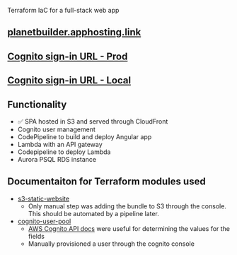 Terraform IaC for a full-stack web app

## [planetbuilder.apphosting.link](https://www.planetbuilder.apphosting.link/)
## [Cognito sign-in URL - Prod](https://planetbuilder.auth.us-east-1.amazoncognito.com/login?client_id=7o5fj2vu3r2qti8j4iq8b57em0&response_type=code&scope=email+openid&redirect_uri=https%3A%2F%2Fwww.planetbuilder.apphosting.link%2F)
## [Cognito sign-in URL - Local](https://planetbuilder.auth.us-east-1.amazoncognito.com/login?client_id=7o5fj2vu3r2qti8j4iq8b57em0&response_type=code&scope=email+openid&redirect_uri=http%3A%2F%2Flocalhost%3A4200%2F)

## Functionality
- ✅ SPA hosted in S3 and served through CloudFront
- Cognito user management
- CodePipeline to build and deploy Angular app
- Lambda with an API gateway
- Codepipeline to deploy Lambda
- Aurora PSQL RDS instance

## Documentaiton for Terraform modules used
- [s3-static-website](https://registry.terraform.io/modules/cn-terraform/s3-static-website/aws/latest)
  - Only manual step was adding the bundle to S3 through the console. This should be automated by a pipeline later.
- [cognito-user-pool](https://registry.terraform.io/modules/lgallard/cognito-user-pool/aws/latest)
  - [AWS Cognito API docs](https://docs.aws.amazon.com/cognito-user-identity-pools/latest/APIReference/API_CreateUserPoolClient.html) were useful for determining the values for the fields
  - Manually provisioned a user through the cognito console
